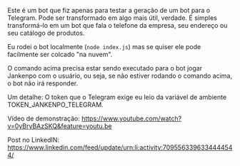 Este é um bot que fiz apenas para testar a geração de um bot para o Telegram. Pode ser transformado em algo mais útil, verdade. É simples transformá-lo em um bot que fala o telefone da empresa, seu endereço ou seu catálogo de produtos.

Eu rodei o bot localmente (`node index.js`) mas se quiser ele pode facilmente ser colcado "na nuvem".

O comando acima precisa estar sendo executado para o bot jogar Jankenpo com o usuário, ou seja, se não estiver rodando o comando acima, o bot não irá responder.

Um detalhe: O token que o Telegram exige eu leio da variável de ambiente TOKEN_JANKENPO_TELEGRAM.

Vídeo de demonstração: https://www.youtube.com/watch?v=0yBryBAzSKQ&feature=youtu.be

Post no LinkedIN: https://www.linkedin.com/feed/update/urn:li:activity:7095563396334444544/